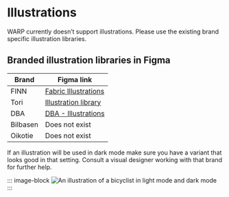 # Illustrations
WARP currently doesn’t support illustrations. Please use the existing brand specific illustration libraries.

## Branded illustration libraries in Figma

| Brand       | Figma link     |
| ----------- | -------------- |
| FINN        | [Fabric Illustrations](https://www.figma.com/file/2jehmKMFWckMaFmHSmNmuQ/Fabric---Illustrations?type=design&node-id=267%3A0&mode=design&t=cGjyU2U1T6RPqCID-1) |
| Tori        | [Illustration library](https://www.figma.com/file/nDbO5kGd5zvZnGzTM963iO/Tori-illustration?type=design&t=xKTuQxkk6SRaeI0e-6)          |
| DBA         | [DBA - Illustrations](https://www.figma.com/design/JKlnespoX4gCYRGiACgX7W/02.-DBA-%E2%80%93-Elements?node-id=2501-59)               |
| Bilbasen    | Does not exist |
| Oikotie     | Does not exist |

If an illustration will be used in dark mode make sure you have a variant that looks good in that setting. Consult a visual designer working with that brand for further help.

::: image-block
![An illustration of a bicyclist in light mode and dark mode](/images/foundations/illustrations.png)
:::
